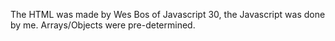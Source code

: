 The HTML was made by Wes Bos of Javascript 30, the Javascript was done by me.
Arrays/Objects were pre-determined.